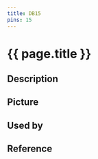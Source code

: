 ```yaml
---
title: DB15
pins: 15
---
```


# {{ page.title }}

## Description

## Picture

## Used by

## Reference
